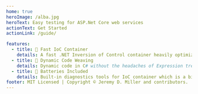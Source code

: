 ```yaml
---
home: true
heroImage: /alba.jpg
heroText: Easy testing for ASP.Net Core web services
actionText: Get Started
actionLink: /guide/

features:
  - title: 🎍 Fast IoC Container
    details: A fast .NET Inversion of Control container heavily optimized for usage in ASP.Net Core and other .NET server side applications. The successor to the venerable StructureMap library.
  - title: 🧵 Dynamic Code Weaving
    details: Dynamic code in C# without the headaches of Expression trees or esoteric IL emitting by generating nice, clean C# in memory using Roslyn to build .NET types on the fly.
  - title: 🔋 Batteries Included
    details: Built-in diagnostics tools for IoC container which is a big differentiator in comparison to other IoC libraries. Helpers to create in-memory compilation of C# via Roslyn.
footer: MIT Licensed | Copyright © Jeremy D. Miller and contributors.
---
```

